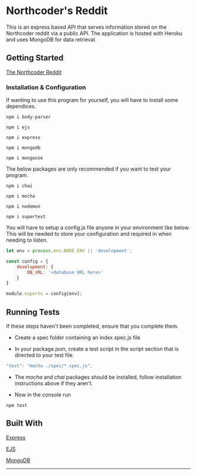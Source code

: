 # Northcoder's Reddit

This is an express based API that serves information stored on the Northcoder reddit via a public API. The application is hosted with Heroku and uses MongoDB for data retrieval.

## Getting Started

[The Northcoder Reddit](https://ncreddit.herokuapp.com/)

### Installation & Configuration

If wanting to use this program for yourself, you will have to install some dependices.

```
npm i body-parser

npm i ejs

npm i express

npm i mongodb

npm i mongoose
```

The below packages are only recommended if you want to test your program.

```
npm i chai

npm i mocha

npm i nodemon

npm i supertest
```

You will have to setup a config.js file anyone in your environment like below. This will be needed to store your configuration and required in when needing to listen.

```js
let env = process.env.NODE_ENV || 'development';

const config = {
    development: {
        DB_URL: '<database URL here>'
    }
}

module.exports = config[env];
```

## Running Tests

If these steps haven't been completed, ensure that you complete them. 

* Create a spec folder containing an index.spec.js file

* In your package.json, create a test script in the script section that is directed to your test file.

```js
"test": "mocha ./spec/*.spec.js",
```

* The *mocha* and *chai* packages should be installed, follow installation instructions above if they aren't.

* Now in the console run

```
npm test
```

## Built With

[Express](https://expressjs.com/)

[EJS](http://ejs.co/)

[MongoDB](https://www.mongodb.com/)

-----------------------------------------------------------------------------------------------------------------------